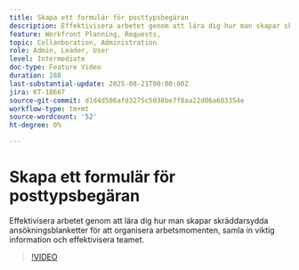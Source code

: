 ```yaml
---
title: Skapa ett formulär för posttypsbegäran
description: Effektivisera arbetet genom att lära dig hur man skapar skräddarsydda ansökningsblanketter för att organisera arbetsmomenten, samla in viktig information och effektivisera teamet.
feature: Workfront Planning, Requests,
topic: Collanboration, Administration
role: Admin, Leader, User
level: Intermediate
doc-type: Feature Video
duration: 288
last-substantial-update: 2025-08-21T00:00:00Z
jira: KT-18667
source-git-commit: d1d4d506afd3275c5038be7f8aa22d06a603354e
workflow-type: tm+mt
source-wordcount: '52'
ht-degree: 0%

---
```



# Skapa ett formulär för posttypsbegäran

Effektivisera arbetet genom att lära dig hur man skapar skräddarsydda ansökningsblanketter för att organisera arbetsmomenten, samla in viktig information och effektivisera teamet.

>[!VIDEO](https://video.tv.adobe.com/v/3471080/?learn=on&enablevpops)

